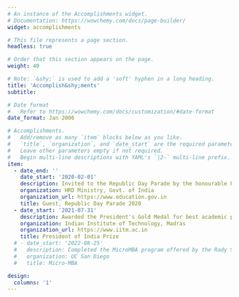 ```yaml
---
# An instance of the Accomplishments widget.
# Documentation: https://wowchemy.com/docs/page-builder/
widget: accomplishments

# This file represents a page section.
headless: true

# Order that this section appears on the page.
weight: 40

# Note: `&shy;` is used to add a 'soft' hyphen in a long heading.
title: 'Accomplish&shy;ments'
subtitle:

# Date format
#   Refer to https://wowchemy.com/docs/customization/#date-format
date_format: Jan 2006

# Accomplishments.
#   Add/remove as many `item` blocks below as you like.
#   `title`, `organization`, and `date_start` are the required parameters.
#   Leave other parameters empty if not required.
#   Begin multi-line descriptions with YAML's `|2-` multi-line prefix.
item:
  - date_end: ''
    date_start: '2020-02-01'
    description: Invited to the Republic Day Parade by the honourable Prime Minister of India, 2020
    organization: HRD Ministry, Govt. of India
    organization_url: https://www.education.gov.in
    title: Guest, Republic Day Parade 2020
  - date_start: '2021-07-31'
    description: Awarded the President's Gold Medal for best academic performance among all graduating students in 2021. 
    organization: Indian Institute of Technology, Madras
    organization_url: https://www.iitm.ac.in
    title: President of India Prize
  # - date_start: '2022-08-25'
  #   description: Completed the MicroMBA program offered by the Rady School of Management. The course was a quick introduction to different business school topics such as accounting, finance, strategy and marketing.
  #   organization: UC San Diego
  #   title: Micro-MBA

design:
  columns: '1'
---
```

